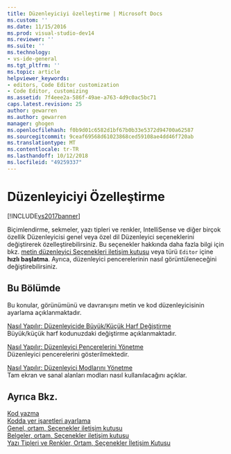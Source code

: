 ```yaml
---
title: Düzenleyiciyi özelleştirme | Microsoft Docs
ms.custom: ''
ms.date: 11/15/2016
ms.prod: visual-studio-dev14
ms.reviewer: ''
ms.suite: ''
ms.technology:
- vs-ide-general
ms.tgt_pltfrm: ''
ms.topic: article
helpviewer_keywords:
- editors, Code Editor customization
- Code Editor, customizing
ms.assetid: 7f4eee2a-586f-49ae-a763-4d9c0ac5bc71
caps.latest.revision: 25
author: gewarren
ms.author: gewarren
manager: ghogen
ms.openlocfilehash: f0b9d01c6582d1bf67b0b33e5372d94700a62587
ms.sourcegitcommit: 9ceaf69568d61023868ced59108ae4dd46f720ab
ms.translationtype: MT
ms.contentlocale: tr-TR
ms.lasthandoff: 10/12/2018
ms.locfileid: "49259337"
---
```

# <a name="customizing-the-editor"></a>Düzenleyiciyi Özelleştirme
[!INCLUDE[vs2017banner](../includes/vs2017banner.md)]

Biçimlendirme, sekmeler, yazı tipleri ve renkler, IntelliSense ve diğer birçok özellik Düzenleyicisi genel veya özel dil Düzenleyici seçeneklerini değiştirerek özelleştirebilirsiniz. Bu seçenekler hakkında daha fazla bilgi için bkz. [metin düzenleyici Seçenekleri iletişim kutusu](../ide/reference/text-editor-options-dialog-box.md) veya türü `Editor` içine **hızlı başlatma**. Ayrıca, düzenleyici pencerelerinin nasıl görüntüleneceğini değiştirebilirsiniz.  
  
## <a name="in-this-section"></a>Bu Bölümde  
 Bu konular, görünümünü ve davranışını metin ve kod düzenleyicisinin ayarlama açıklanmaktadır.  
  
 [Nasıl Yapılır: Düzenleyicide Büyük/Küçük Harf Değiştirme](../ide/how-to-change-text-case-in-the-editor.md)  
 Büyük/küçük harf kodunuzdaki değiştirme açıklanmaktadır.  
  
 [Nasıl Yapılır: Düzenleyici Pencerelerini Yönetme](../ide/how-to-manage-editor-windows.md)  
 Düzenleyici pencerelerini gösterilmektedir.  
  
 [Nasıl Yapılır: Düzenleyici Modlarını Yönetme](../ide/how-to-manage-editor-modes.md)  
 Tam ekran ve sanal alanları modları nasıl kullanılacağını açıklar.  
  
## <a name="see-also"></a>Ayrıca Bkz.  
 [Kod yazma](../ide/writing-code-in-the-code-and-text-editor.md)   
 [Kodda yer işaretleri ayarlama](../ide/setting-bookmarks-in-code.md)   
 [Genel, ortam, Seçenekler iletişim kutusu](../ide/reference/general-environment-options-dialog-box.md)   
 [Belgeler, ortam, Seçenekler iletişim kutusu](../ide/reference/documents-environment-options-dialog-box.md)   
 [Yazı Tipleri ve Renkler, Ortam, Seçenekler İletişim Kutusu](../ide/reference/fonts-and-colors-environment-options-dialog-box.md)



